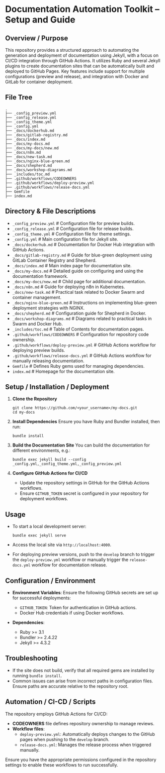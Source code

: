 # Documentation Automation Toolkit – Setup and Guide

## Overview / Purpose
This repository provides a structured approach to automating the generation and deployment of documentation using Jekyll, with a focus on CI/CD integration through GitHub Actions. It utilizes Ruby and several Jekyll plugins to create documentation sites that can be automatically built and deployed to GitHub Pages. Key features include support for multiple configurations (preview and release), and integration with Docker and GitLab for container deployment.

## File Tree
```
.
├── _config_preview.yml
├── _config_release.yml
├── _config_theme.yml
├── _config.yml
├── _docs/dockerhub.md
├── _docs/gitlab-registry.md
├── _docs/index.md
├── _docs/my-docs.md
├── _docs/my-docs/new.md
├── _docs/n8n.md
├── _docs/new-task.md
├── _docs/nginx-blue-green.md
├── _docs/shepherd.md
├── _docs/workshop-diagrams.md
├── _includes/toc.md
├── .github/workflows/CODEOWNERS
├── .github/workflows/deploy-preview.yml
├── .github/workflows/release-docs.yml
├── Gemfile
├── index.md
```

## Directory & File Descriptions
- `_config_preview.yml`  # Configuration file for preview builds.
- `_config_release.yml`  # Configuration file for release builds.
- `_config_theme.yml`  # Configuration file for theme settings.
- `_config.yml`  # Main configuration file for Jekyll site.
- `_docs/dockerhub.md`  # Documentation for Docker Hub integration with GitHub Actions.
- `_docs/gitlab-registry.md`  # Guide for blue-green deployment using GitLab Container Registry and Shepherd.
- `_docs/index.md`  # Main index page for documentation site.
- `_docs/my-docs.md`  # Detailed guide on configuring and using the documentation framework.
- `_docs/my-docs/new.md`  # Child page for additional documentation.
- `_docs/n8n.md`  # Guide for deploying n8n in Kubernetes.
- `_docs/new-task.md`  # Practical task related to Docker Swarm and container management.
- `_docs/nginx-blue-green.md`  # Instructions on implementing blue-green deployment strategies with NGINX.
- `_docs/shepherd.md`  # Configuration guide for Shepherd in Docker.
- `_docs/workshop-diagrams.md`  # Diagrams related to practical tasks in Swarm and Docker Hub.
- `_includes/toc.md`  # Table of Contents for documentation pages.
- `.github/workflows/CODEOWNERS`  # Configuration for repository code ownership.
- `.github/workflows/deploy-preview.yml`  # GitHub Actions workflow for deploying preview builds.
- `.github/workflows/release-docs.yml`  # GitHub Actions workflow for manually releasing documentation.
- `Gemfile`  # Defines Ruby gems used for managing dependencies.
- `index.md`  # Homepage for the documentation site.

## Setup / Installation / Deployment
1. **Clone the Repository**
   ```
   git clone https://github.com/<your_username>/my-docs.git
   cd my-docs
   ```

2. **Install Dependencies**
   Ensure you have Ruby and Bundler installed, then run:
   ```
   bundle install
   ```

3. **Build the Documentation Site**
   You can build the documentation for different environments, e.g.:
   ```
   bundle exec jekyll build --config _config.yml,_config_theme.yml,_config_preview.yml
   ```

4. **Configure GitHub Actions for CI/CD**
   - Update the repository settings in GitHub for the GitHub Actions workflows.
   - Ensure `GITHUB_TOKEN` secret is configured in your repository for deployment workflows.

## Usage
- To start a local development server:
   ```
   bundle exec jekyll serve
   ```
- Access the local site via `http://localhost:4000`.

- For deploying preview versions, push to the `develop` branch to trigger the `deploy-preview.yml` workflow or manually trigger the `release-docs.yml` workflow for documentation release.

## Configuration / Environment
- **Environment Variables**: Ensure the following GitHub secrets are set up for successful deployments:
   - `GITHUB_TOKEN`: Token for authentication in GitHub actions.
   - Docker Hub credentials if using Docker workflows.
  
- **Dependencies**: 
   - Ruby >= 3.1
   - Bundler >= 2.4.22
   - Jekyll >= 4.3.2

## Troubleshooting
- If the site does not build, verify that all required gems are installed by running `bundle install`.
- Common issues can arise from incorrect paths in configuration files. Ensure paths are accurate relative to the repository root.

## Automation / CI-CD / Scripts
The repository employs GitHub Actions for CI/CD:
- **CODEOWNERS** file defines repository ownership to manage reviews.
- **Workflow files**:
  - `deploy-preview.yml`: Automatically deploys changes to the GitHub pages when pushing to the `develop` branch.
  - `release-docs.yml`: Manages the release process when triggered manually.

Ensure you have the appropriate permissions configured in the repository settings to enable these workflows to run successfully.

```
```
